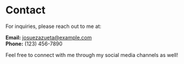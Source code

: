 # Contact

For inquiries, please reach out to me at:

**Email:** josuezazueta@example.com  
**Phone:** (123) 456-7890  

Feel free to connect with me through my social media channels as well!